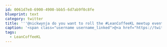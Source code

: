 ```yaml
---
id: 0061d7e8-6900-4900-bbb5-6d7ab9f0c8fe
blueprint: text
category: twitter
title: '''@nickwynja do you want to roll the #LeanCoffeeKL meetup events into a "Okanagan Technology events" type group?'
caption: '<span class="username username_linked">@<a href="https://twitter.com/nickwynja" title="Nick Wynja">nickwynja</a></span> do you want to roll the <span class="hashtag hashtag_local">#<a href="http://tweettemp.darylchymko.ca/?tag=leancoffeekl">LeanCoffeeKL</a> meetup events into a "Okanagan Technology events" type group?'
tags:
  - LeanCoffeeKL
---
```

